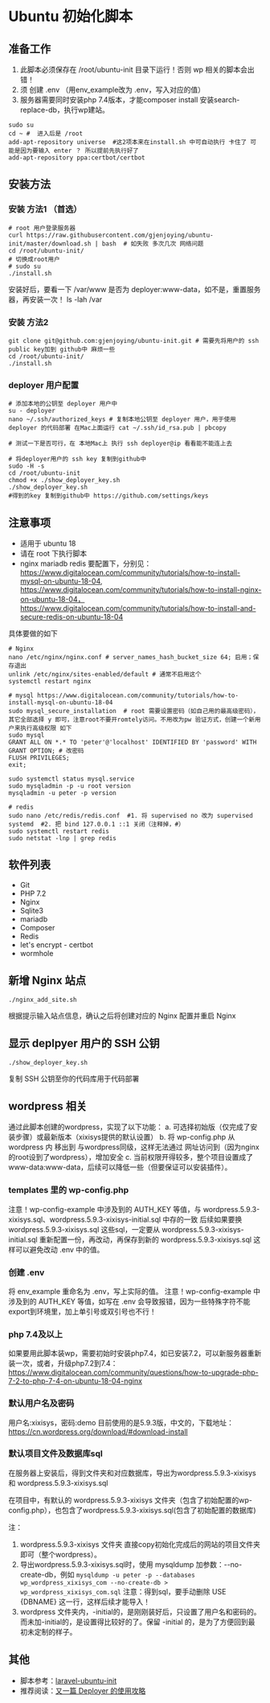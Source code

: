 # Ubuntu 初始化脚本

## 准备工作
1. 此脚本必须保存在 /root/ubuntu-init 目录下运行！否则 wp 相关的脚本会出错！
2. 须 创建 .env （用env_example改为 .env，写入对应的值）
3. 服务器需要同时安装php 7.4版本，才能composer install 安装search-replace-db，执行wp建站。
```
sudo su   
cd ~ #  进入后是 /root
add-apt-repository universe  #这2项本来在install.sh 中可自动执行 卡住了 可能是因为要输入 enter ？ 所以提前先执行好了
add-apt-repository ppa:certbot/certbot
```

## 安装方法
### 安装 方法1 （首选）


```
# root 用户登录服务器
curl https://raw.githubusercontent.com/gjenjoying/ubuntu-init/master/download.sh | bash  # 如失败 多次几次 网络问题
cd /root/ubuntu-init/
# 切换成root用户
# sudo su
./install.sh
```
安装好后，要看一下 /var/www 是否为 deployer:www-data，如不是，重置服务器，再安装一次！
ls -lah /var

### 安装 方法2

```
git clone git@github.com:gjenjoying/ubuntu-init.git # 需要先将用户的 ssh public key加到 github中 麻烦一些
cd /root/ubuntu-init/
./install.sh
```


### deployer 用户配置

```
# 添加本地的公钥至 deployer 用户中
su - deployer
nano ~/.ssh/authorized_keys # 复制本地公钥至 deployer 用户，用于使用 deployer 的代码部署 在Mac上面运行 cat ~/.ssh/id_rsa.pub | pbcopy

# 测试一下是否可行，在 本地Mac上 执行 ssh deployer@ip 看看能不能连上去

# 将deployer用户的 ssh key 复制到github中
sudo -H -s
cd /root/ubuntu-init
chmod +x ./show_deployer_key.sh
./show_deployer_key.sh
#得到的key 复制到github中 https://github.com/settings/keys
```

## 注意事项

* 适用于 ubuntu 18
* 请在 root 下执行脚本
* nginx mariadb redis 要配置下，分别见：https://www.digitalocean.com/community/tutorials/how-to-install-mysql-on-ubuntu-18-04, https://www.digitalocean.com/community/tutorials/how-to-install-nginx-on-ubuntu-18-04， https://www.digitalocean.com/community/tutorials/how-to-install-and-secure-redis-on-ubuntu-18-04

具体要做的如下
```
# Nginx
nano /etc/nginx/nginx.conf # server_names_hash_bucket_size 64; 启用；保存退出
unlink /etc/nginx/sites-enabled/default # 通常不启用这个
systemctl restart nginx

# mysql https://www.digitalocean.com/community/tutorials/how-to-install-mysql-on-ubuntu-18-04
sudo mysql_secure_installation  # root 需要设置密码（如自己用的最高级密码），其它全部选择 y 即可，注意root不要开romtely访问。不用改为pw 验证方式，创建一个新用户来执行高级权限 如下
sudo mysql
GRANT ALL ON *.* TO 'peter'@'localhost' IDENTIFIED BY 'password' WITH GRANT OPTION; # 改密码
FLUSH PRIVILEGES;
exit;

sudo systemctl status mysql.service
sudo mysqladmin -p -u root version
mysqladmin -u peter -p version

# redis
sudo nano /etc/redis/redis.conf  #1. 将 supervised no 改为 supervised systemd  #2. 把 bind 127.0.0.1 ::1 关闭（注释掉，#） 
sudo systemctl restart redis
sudo netstat -lnp | grep redis

```


## 软件列表

* Git
* PHP 7.2
* Nginx
* Sqlite3
* mariadb
* Composer
* Redis
* let's encrypt - certbot
* wormhole

## 新增 Nginx 站点

```
./nginx_add_site.sh
```

根据提示输入站点信息，确认之后将创建对应的 Nginx 配置并重启 Nginx

## 显示 deplpyer 用户的 SSH 公钥

```
./show_deployer_key.sh
```

复制 SSH 公钥至你的代码库用于代码部署

## wordpress 相关
通过此脚本创建的wordpress，实现了以下功能：
a. 可选择初始版（仅完成了安装步骤）或最新版本（xixisys提供的默认设置）
b. 将 wp-config.php 从 wordpress 内 移出到 与wordpress同级，这样无法通过 网址访问到（因为nginx的root设到了wordpress），增加安全
c. 当前权限开得较多，整个项目设置成了 www-data:www-data，后续可以降低一些（但要保证可以安装插件）。
### templates 里的 wp-config.php
注意！wp-config-example 中涉及到的 AUTH_KEY 等值，与 wordpress.5.9.3-xixisys.sql、wordpress.5.9.3-xixisys-initial.sql 中存的一致
后续如果要换 wordpress.5.9.3-xixisys.sql 这些sql，一定要从 wordpress.5.9.3-xixisys-initial.sql 重新配置一份，再改动，再保存到新的 wordpress.5.9.3-xixisys.sql
这样可以避免改动 .env 中的值。
### 创建 .env
将 env_example 重命名为 .env，写上实际的值。
注意！wp-config-example 中涉及到的 AUTH_KEY 等值，如写在 .env 会导致报错，因为一些特殊字符不能 export到环境里，加上单引号或双引号也不行！

### php 7.4及以上
如果要用此脚本装wp，需要初始时安装php7.4，如已安装7.2，可以新服务器重新装一次，或者，升级php7.2到7.4：
https://www.digitalocean.com/community/questions/how-to-upgrade-php-7-2-to-php-7-4-on-ubuntu-18-04-nginx

### 默认用户名及密码
用户名:xixisys，密码:demo
目前使用的是5.9.3版，中文的，下载地址：
https://cn.wordpress.org/download/#download-install

### 默认项目文件及数据库sql
在服务器上安装后，得到文件夹和对应数据库，导出为wordpress.5.9.3-xixisys 和 wordpress.5.9.3-xixisys.sql

在项目中，有默认的 wordpress.5.9.3-xixisys 文件夹（包含了初始配置的wp-config.php），也包含了wordpress.5.9.3-xixisys.sql(包含了初始配置的数据库)

注：
1. wordpress.5.9.3-xixisys 文件夹 直接copy初始化完成后的网站的项目文件夹即可（整个wordpress）。
2. 导出wordpress.5.9.3-xixisys.sql时，使用 mysqldump 加参数：--no-create-db，例如
`mysqldump -u peter -p --databases wp_wordpress_xixisys_com --no-create-db > wp_wordpress_xixisys_com.sql`
注意：得到sql，要手动删除 USE {DBNAME} 这一行，这样后续才能导入！
3. wordpress 文件夹内，-initial的，是刚刚装好后，只设置了用户名和密码的。而未加-initial的，是设置得比较好的了。保留 -initial 的，是为了方便回到最初未定制的样子。

## 其他

* 脚本参考：[laravel-ubuntu-init](https://github.com/summerblue/laravel-ubuntu-init)
* 推荐阅读：[又一篇 Deployer 的使用攻略](https://overtrue.me/articles/2018/06/deployer-guide.html)
